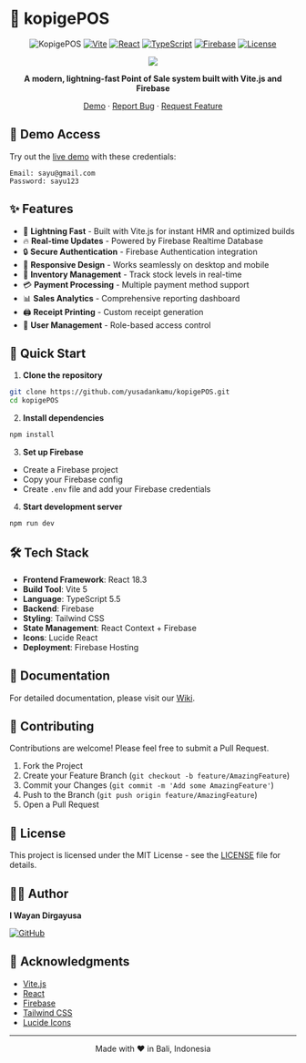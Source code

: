 # 🏪 kopigePOS

<div align="center">

![KopigePOS](https://img.shields.io/badge/KopigePOS-1.0.0-orange?style=for-the-badge)
[![Vite](https://img.shields.io/badge/Vite-5.0-646CFF?style=for-the-badge&logo=vite)](https://vitejs.dev)
[![React](https://img.shields.io/badge/React-18.3-61DAFB?style=for-the-badge&logo=react)](https://reactjs.org)
[![TypeScript](https://img.shields.io/badge/TypeScript-5.5-3178C6?style=for-the-badge&logo=typescript)](https://www.typescriptlang.org)
[![Firebase](https://img.shields.io/badge/Firebase-Latest-FFCA28?style=for-the-badge&logo=firebase)](https://firebase.google.com)
[![License](https://img.shields.io/badge/license-MIT-green?style=for-the-badge)](LICENSE)

<img src="https://images.unsplash.com/photo-1620807773206-49c1f2957417?q=80&w=1740&auto=format&fit=crop&ixlib=rb-4.0.3&ixid=M3wxMjA3fDB8MHxwaG90by1wYWdlfHx8fGVufDB8fHx8fA%3D%3D"/>

**A modern, lightning-fast Point of Sale system built with Vite.js and Firebase**

[Demo](https://kopigepos.vercel.app/login) · [Report Bug](https://github.com/yusadankamu/kopigePOS/issues) · [Request Feature](https://github.com/yusadankamu/kopigePOS/issues)

</div>

## 🔑 Demo Access

Try out the [live demo](https://kopige-pos.web.app) with these credentials:

```
Email: sayu@gmail.com
Password: sayu123
```

## ✨ Features

- 🚀 **Lightning Fast** - Built with Vite.js for instant HMR and optimized builds
- 🔥 **Real-time Updates** - Powered by Firebase Realtime Database
- 🔒 **Secure Authentication** - Firebase Authentication integration
- 📱 **Responsive Design** - Works seamlessly on desktop and mobile
- 🎯 **Inventory Management** - Track stock levels in real-time
- 💳 **Payment Processing** - Multiple payment method support
- 📊 **Sales Analytics** - Comprehensive reporting dashboard
- 🖨️ **Receipt Printing** - Custom receipt generation
- 👥 **User Management** - Role-based access control

## 🚀 Quick Start

1. **Clone the repository**
```bash
git clone https://github.com/yusadankamu/kopigePOS.git
cd kopigePOS
```

2. **Install dependencies**
```bash
npm install
```

3. **Set up Firebase**
- Create a Firebase project
- Copy your Firebase config
- Create `.env` file and add your Firebase credentials

4. **Start development server**
```bash
npm run dev
```

## 🛠️ Tech Stack

- **Frontend Framework**: React 18.3
- **Build Tool**: Vite 5
- **Language**: TypeScript 5.5
- **Backend**: Firebase
- **Styling**: Tailwind CSS
- **State Management**: React Context + Firebase
- **Icons**: Lucide React
- **Deployment**: Firebase Hosting

## 📖 Documentation

For detailed documentation, please visit our [Wiki](https://github.com/yusadankamu/kopigePOS/wiki).

## 🤝 Contributing

Contributions are welcome! Please feel free to submit a Pull Request.

1. Fork the Project
2. Create your Feature Branch (`git checkout -b feature/AmazingFeature`)
3. Commit your Changes (`git commit -m 'Add some AmazingFeature'`)
4. Push to the Branch (`git push origin feature/AmazingFeature`)
5. Open a Pull Request

## 📝 License

This project is licensed under the MIT License - see the [LICENSE](LICENSE) file for details.

## 👨‍💻 Author

**I Wayan Dirgayusa**

[![GitHub](https://img.shields.io/badge/GitHub-yusadankamu-181717?style=for-the-badge&logo=github)](https://github.com/yusadankamu)

## 🙏 Acknowledgments

- [Vite.js](https://vitejs.dev)
- [React](https://reactjs.org)
- [Firebase](https://firebase.google.com)
- [Tailwind CSS](https://tailwindcss.com)
- [Lucide Icons](https://lucide.dev)

---

<div align="center">
Made with ❤️ in Bali, Indonesia
</div>
